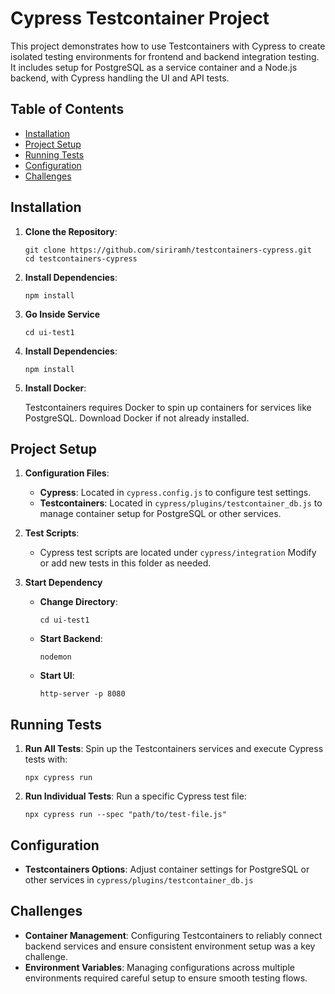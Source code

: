 # Cypress Testcontainer Project

This project demonstrates how to use Testcontainers with Cypress to create isolated testing environments for frontend and backend integration testing. It includes setup for PostgreSQL as a service container and a Node.js backend, with Cypress handling the UI and API tests.

## Table of Contents
- [Installation](#installation)
- [Project Setup](#project-setup)
- [Running Tests](#running-tests)
- [Configuration](#configuration)
- [Challenges](#challenges)

## Installation

1. **Clone the Repository**:
   ```
   git clone https://github.com/siriramh/testcontainers-cypress.git
   cd testcontainers-cypress
   ```
2. **Install Dependencies**:
   ```
   npm install
   ```
3. **Go Inside Service**
   ```
   cd ui-test1
   ```
4. **Install Dependencies**:
   ```
   npm install
   ```
3. **Install Docker**:

   Testcontainers requires Docker to spin up containers for services like PostgreSQL. Download Docker if not already installed.

## Project Setup

1. **Configuration Files**:
   - **Cypress**: Located in `cypress.config.js` to configure test settings.
   - **Testcontainers**: Located in `cypress/plugins/testcontainer_db.js` to manage container setup for PostgreSQL or other services.

2. **Test Scripts**:
   - Cypress test scripts are located under `cypress/integration` Modify or add new tests in this folder as needed.

3. **Start Dependency**
   - **Change Directory**: 
      ```
      cd ui-test1
      ```
   - **Start Backend**: 
      ```
      nodemon
      ```
   - **Start UI**: 
      ```
      http-server -p 8080
      ```

## Running Tests
1. **Run All Tests**: Spin up the Testcontainers services and execute Cypress tests with:
   ```
   npx cypress run
   ```

2. **Run Individual Tests**: Run a specific Cypress test file:
   ```
   npx cypress run --spec "path/to/test-file.js"
   ```


## Configuration
 - **Testcontainers Options**: Adjust container settings for PostgreSQL or other services in `cypress/plugins/testcontainer_db.js`

## Challenges

- **Container Management**: Configuring Testcontainers to reliably connect backend services and ensure consistent environment setup was a key challenge.
- **Environment Variables**: Managing configurations across multiple environments required careful setup to ensure smooth testing flows.
